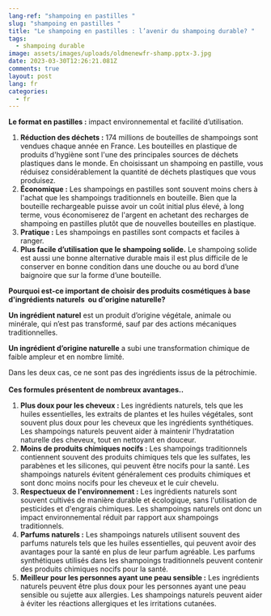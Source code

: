 ```yaml
---
lang-ref: "shampoing en pastilles "
slug: "shampoing en pastilles "
title: "Le shampoing en pastilles : l’avenir du shampoing durable? "
tags:
  - shampoing durable
image: assets/images/uploads/oldmenewfr-shamp.pptx-3.jpg
date: 2023-03-30T12:26:21.081Z
comments: true
layout: post
lang: fr
categories:
  - fr
---
```



**Le format en pastilles :** impact environnemental et facilité d’utilisation. 

1. **Réduction des déchets :** 174 millions de bouteilles de shampoings sont vendues chaque année en France. Les bouteilles en plastique de produits d'hygiène sont l'une des principales sources de déchets plastiques dans le monde. En choisissant un shampoing en pastille, vous réduisez considérablement la quantité de déchets plastiques que vous produisez.
2. **Économique :** Les shampoings en pastilles sont souvent moins chers à l'achat que les shampoings traditionnels en bouteille. Bien que la bouteille rechargeable puisse avoir un coût initial plus élevé, à long terme, vous économiserez de l'argent en achetant des recharges de shampoing en pastilles plutôt que de nouvelles bouteilles en plastique.
3. **Pratique :** Les shampoings en pastilles sont compacts et faciles à ranger. 
4. **Plus facile d’utilisation que le shampoing solide.** Le shampoing solide est aussi une bonne alternative durable mais il est plus difficile de le conserver en bonne condition dans une douche ou au bord d’une baignoire que sur la forme d’une bouteille. 

**Pourquoi est-ce important de choisir des produits cosmétiques à base d'ingrédients naturels  ou d'origine naturelle?** 

**Un ingrédient naturel** est un produit d’origine végétale, animale ou minérale, qui n’est pas transformé, sauf par des actions mécaniques traditionnelles. 

**Un ingrédient d’origine naturelle** a subi une transformation chimique de faible ampleur et en nombre limité.

Dans les deux cas, ce ne sont pas des ingrédients issus de la pétrochimie.\
\
**Ces formules présentent de nombreux avantages..** 

1. **Plus doux pour les cheveux :** Les ingrédients naturels, tels que les huiles essentielles, les extraits de plantes et les huiles végétales, sont souvent plus doux pour les cheveux que les ingrédients synthétiques. Les shampoings naturels peuvent aider à maintenir l'hydratation naturelle des cheveux, tout en nettoyant en douceur.
2. **Moins de produits chimiques nocifs :** Les shampoings traditionnels contiennent souvent des produits chimiques tels que les sulfates, les parabènes et les silicones, qui peuvent être nocifs pour la santé. Les shampoings naturels évitent généralement ces produits chimiques et sont donc moins nocifs pour les cheveux et le cuir chevelu.
3. **Respectueux de l'environnement :** Les ingrédients naturels sont souvent cultivés de manière durable et écologique, sans l'utilisation de pesticides et d'engrais chimiques. Les shampoings naturels ont donc un impact environnemental réduit par rapport aux shampoings traditionnels.
4. **Parfums naturels :** Les shampoings naturels utilisent souvent des parfums naturels tels que les huiles essentielles, qui peuvent avoir des avantages pour la santé en plus de leur parfum agréable. Les parfums synthétiques utilisés dans les shampoings traditionnels peuvent contenir des produits chimiques nocifs pour la santé.
5. **Meilleur pour les personnes ayant une peau sensible :** Les ingrédients naturels peuvent être plus doux pour les personnes ayant une peau sensible ou sujette aux allergies. Les shampoings naturels peuvent aider à éviter les réactions allergiques et les irritations cutanées.